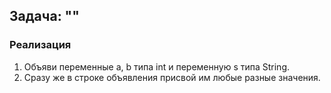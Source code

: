 ## Задача: ""

### Реализация
1. Объяви переменные a, b типа int и переменную s типа String.
2. Сразу же в строке объявления присвой им любые разные значения.
